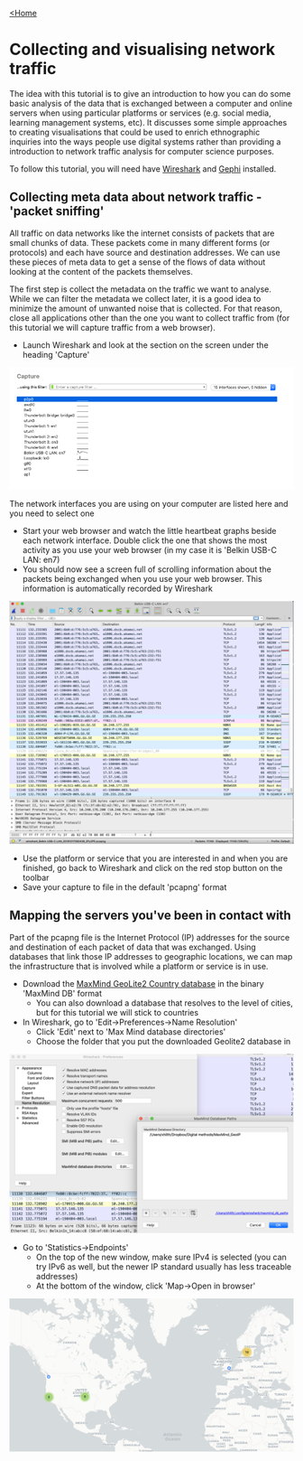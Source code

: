 [<Home](README.md)

# Collecting and visualising network traffic

The idea with this tutorial is to give an introduction to how you can do some basic analysis of the data that is exchanged between a computer and online servers when using particular platforms or services (e.g. social media, learning management systems, etc). It discusses some simple approaches to creating visualisations that could be used to enrich ethnographic inquiries into the ways people use digital systems rather than providing a introduction to network traffic analysis for computer science purposes.

To follow this tutorial, you will need have [Wireshark](https://www.wireshark.org) and [Gephi](https://gephi.org) installed.

## Collecting meta data about network traffic - 'packet sniffing'

All traffic on data networks like the internet consists of packets that are small chunks of data. These packets come in many different forms (or protocols) and each have source and destination addresses. We can use these pieces of meta data to get a sense of the flows of data without looking at the content of the packets themselves.

The first step is collect the metadata on the traffic we want to analyse. While we can filter the metadata we collect later, it is a good idea to minimize the amount of unwanted noise that is collected. For that reason, close all applications other than the one you want to collect traffic from (for this tutorial we will capture traffic from a web browser).

- Launch Wireshark and look at the section on the screen under the heading 'Capture'

![Wireshark network interfaces](https://github.com/constantmethod/constantmethod.github.io/blob/master/wireshark_interfaces.png?raw=true)

The network interfaces you are using on your computer are listed here and you need to select one
  - Start your web browser and watch the little heartbeat graphs beside each network interface. Double click the one that shows the most activity as you use your web browser (in my case it is 'Belkin USB-C LAN: en7)
- You should now see a screen full of scrolling information about the packets being exchanged when you use your web browser. This information is automatically recorded by Wireshark

![Wireshark capture](https://github.com/constantmethod/constantmethod.github.io/blob/master/Wireshark_capture.png?raw=true)

- Use the platform or service that you are interested in and when you are finished, go back to Wireshark and click on the red stop button on the toolbar
- Save your capture to file in the default 'pcapng' format

## Mapping the servers you've been in contact with

Part of the pcapng file is the Internet Protocol (IP) addresses for the source and destination of each packet of data that was exchanged. Using databases that link those IP addresses to geographic locations, we can map the infrastructure that is involved while a platform or service is in use.

- Download the [MaxMind GeoLite2 Country database](https://dev.maxmind.com/geoip/geoip2/geolite2) in the binary 'MaxMind DB' format
  - You can also download a database that resolves to the level of cities, but for this tutorial we will stick to countries
- In Wireshark, go to 'Edit→Preferences→Name Resolution'
  - Click 'Edit' next to 'Max Mind database directories'
  - Choose the folder that you put the downloaded Geolite2 database in

![Wireshark MaxMind](https://github.com/constantmethod/constantmethod.github.io/blob/master/wireshark_maxmind.png?raw=true)

- Go to 'Statistics→Endpoints'
  - On the top of the new window, make sure IPv4 is selected (you can try IPv6 as well, but the newer IP standard usually has less traceable addresses)
  - At the bottom of the window, click 'Map→Open in browser'

![Wireshark map](https://github.com/constantmethod/constantmethod.github.io/blob/master/wireshark_map.png?raw=true)


